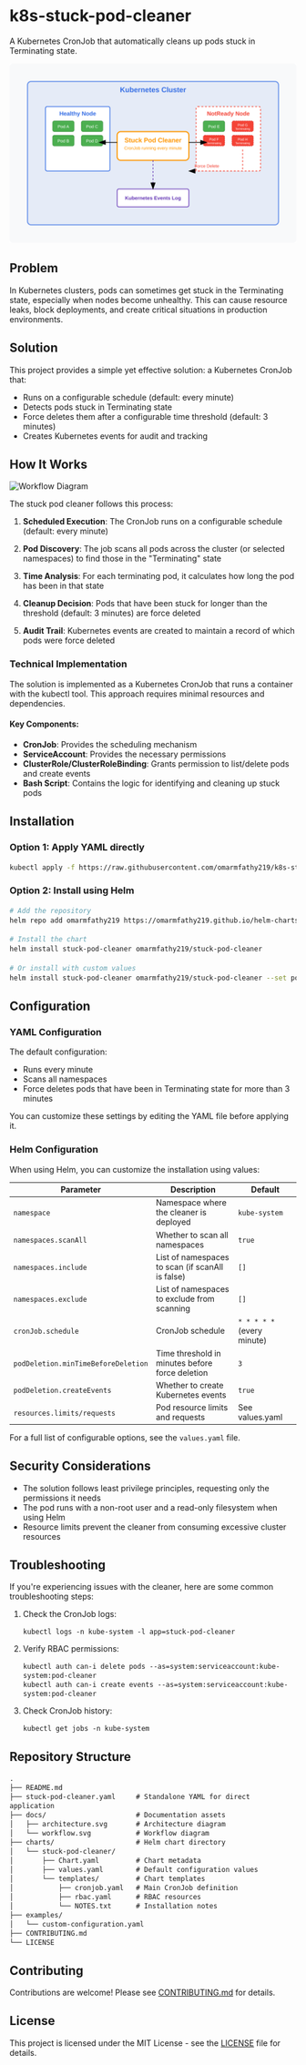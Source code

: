 # k8s-stuck-pod-cleaner

A Kubernetes CronJob that automatically cleans up pods stuck in Terminating state.

![Architecture Diagram](docs/architecture.svg)

## Problem

In Kubernetes clusters, pods can sometimes get stuck in the Terminating state, especially when nodes become unhealthy. This can cause resource leaks, block deployments, and create critical situations in production environments.

## Solution

This project provides a simple yet effective solution: a Kubernetes CronJob that:
- Runs on a configurable schedule (default: every minute)
- Detects pods stuck in Terminating state
- Force deletes them after a configurable time threshold (default: 3 minutes)
- Creates Kubernetes events for audit and tracking

## How It Works

![Workflow Diagram](docs/workflow.svg)

The stuck pod cleaner follows this process:

1. **Scheduled Execution**: The CronJob runs on a configurable schedule (default: every minute)

2. **Pod Discovery**: The job scans all pods across the cluster (or selected namespaces) to find those in the "Terminating" state

3. **Time Analysis**: For each terminating pod, it calculates how long the pod has been in that state

4. **Cleanup Decision**: Pods that have been stuck for longer than the threshold (default: 3 minutes) are force deleted

5. **Audit Trail**: Kubernetes events are created to maintain a record of which pods were force deleted

### Technical Implementation

The solution is implemented as a Kubernetes CronJob that runs a container with the kubectl tool. This approach requires minimal resources and dependencies.

#### Key Components:

- **CronJob**: Provides the scheduling mechanism
- **ServiceAccount**: Provides the necessary permissions
- **ClusterRole/ClusterRoleBinding**: Grants permission to list/delete pods and create events
- **Bash Script**: Contains the logic for identifying and cleaning up stuck pods

## Installation

### Option 1: Apply YAML directly

```bash
kubectl apply -f https://raw.githubusercontent.com/omarmfathy219/k8s-stuck-pod-cleaner/main/stuck-pod-cleaner.yaml
```

### Option 2: Install using Helm

```bash
# Add the repository
helm repo add omarmfathy219 https://omarmfathy219.github.io/helm-charts/

# Install the chart
helm install stuck-pod-cleaner omarmfathy219/stuck-pod-cleaner

# Or install with custom values
helm install stuck-pod-cleaner omarmfathy219/stuck-pod-cleaner --set podDeletion.minTimeBeforeDeletion=5
```

## Configuration

### YAML Configuration

The default configuration:
- Runs every minute
- Scans all namespaces
- Force deletes pods that have been in Terminating state for more than 3 minutes

You can customize these settings by editing the YAML file before applying it.

### Helm Configuration

When using Helm, you can customize the installation using values:

| Parameter | Description | Default |
|-----------|-------------|---------|
| `namespace` | Namespace where the cleaner is deployed | `kube-system` |
| `namespaces.scanAll` | Whether to scan all namespaces | `true` |
| `namespaces.include` | List of namespaces to scan (if scanAll is false) | `[]` |
| `namespaces.exclude` | List of namespaces to exclude from scanning | `[]` |
| `cronJob.schedule` | CronJob schedule | `* * * * *` (every minute) |
| `podDeletion.minTimeBeforeDeletion` | Time threshold in minutes before force deletion | `3` |
| `podDeletion.createEvents` | Whether to create Kubernetes events | `true` |
| `resources.limits/requests` | Pod resource limits and requests | See values.yaml |

For a full list of configurable options, see the `values.yaml` file.

## Security Considerations

- The solution follows least privilege principles, requesting only the permissions it needs
- The pod runs with a non-root user and a read-only filesystem when using Helm
- Resource limits prevent the cleaner from consuming excessive cluster resources

## Troubleshooting

If you're experiencing issues with the cleaner, here are some common troubleshooting steps:

1. Check the CronJob logs:
   ```
   kubectl logs -n kube-system -l app=stuck-pod-cleaner
   ```

2. Verify RBAC permissions:
   ```
   kubectl auth can-i delete pods --as=system:serviceaccount:kube-system:pod-cleaner
   kubectl auth can-i create events --as=system:serviceaccount:kube-system:pod-cleaner
   ```

3. Check CronJob history:
   ```
   kubectl get jobs -n kube-system
   ```

## Repository Structure

```
.
├── README.md
├── stuck-pod-cleaner.yaml     # Standalone YAML for direct application
├── docs/                      # Documentation assets
│   ├── architecture.svg       # Architecture diagram
│   └── workflow.svg           # Workflow diagram
├── charts/                    # Helm chart directory
│   └── stuck-pod-cleaner/
│       ├── Chart.yaml         # Chart metadata
│       ├── values.yaml        # Default configuration values
│       └── templates/         # Chart templates
│           ├── cronjob.yaml   # Main CronJob definition
│           ├── rbac.yaml      # RBAC resources
│           └── NOTES.txt      # Installation notes
├── examples/
│   └── custom-configuration.yaml
├── CONTRIBUTING.md
└── LICENSE
```

## Contributing

Contributions are welcome! Please see [CONTRIBUTING.md](CONTRIBUTING.md) for details.

## License

This project is licensed under the MIT License - see the [LICENSE](LICENSE) file for details.